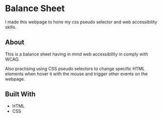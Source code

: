 # Balance Sheet

I made this webpage to hone my css pseudo selector and web accessibility skills. 


## About
This is a balance sheet having in mind web accessibility in comply with WCAG.

Also practising using CSS pseudo selectors to change specific HTML elements when hover it with the mouse and trigger other events on the webpage.

## Built With

* HTML
* CSS
 
